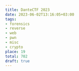 ```yaml
---
title: DanteCTF 2023
date: 2023-06-02T13:16:05+03:00
tags:
- forensics
- reverse
- web
- pwn
- misc
- crypto
place: 19
total: 702
draft: true
---
```

